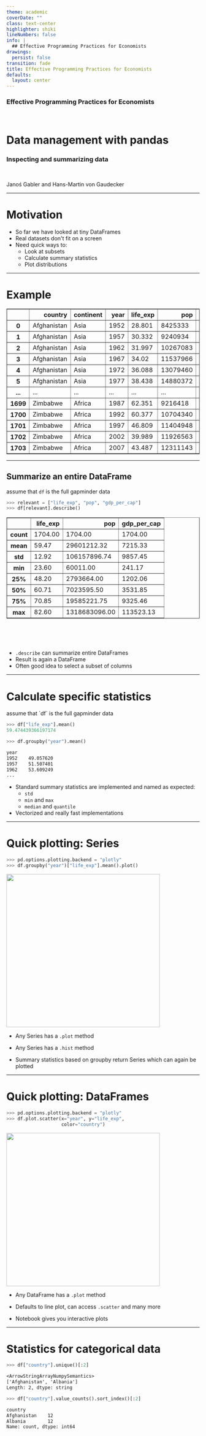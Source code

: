 ```yaml
---
theme: academic
coverDate: ""
class: text-center
highlighter: shiki
lineNumbers: false
info: |
  ## Effective Programming Practices for Economists
drawings:
  persist: false
transition: fade
title: Effective Programming Practices for Economists
defaults:
  layout: center
---
```


### Effective Programming Practices for Economists

<br>

# Data management with pandas

### Inspecting and summarizing data

<br>


Janoś Gabler and Hans-Martin von Gaudecker

---

# Motivation

- So far we have looked at tiny DataFrames
- Real datasets don't fit on a screen
- Need quick ways to:
  - Look at subsets
  - Calculate summary statistics
  - Plot distributions

---

# Example


<table border="1" class="dataframe">
  <thead>
    <tr style="text-align: right;">
      <th></th>
      <th>country</th>
      <th>continent</th>
      <th>year</th>
      <th>life_exp</th>
      <th>pop</th>
      <th>gdp_per_cap</th>
      <th>iso_alpha</th>
      <th>iso_num</th>
    </tr>
  </thead>
  <tbody>
    <tr>
      <th>0</th>
      <td>Afghanistan</td>
      <td>Asia</td>
      <td>1952</td>
      <td>28.801</td>
      <td>8425333</td>
      <td>779.445314</td>
      <td>AFG</td>
      <td>4</td>
    </tr>
    <tr>
      <th>1</th>
      <td>Afghanistan</td>
      <td>Asia</td>
      <td>1957</td>
      <td>30.332</td>
      <td>9240934</td>
      <td>820.85303</td>
      <td>AFG</td>
      <td>4</td>
    </tr>
    <tr>
      <th>2</th>
      <td>Afghanistan</td>
      <td>Asia</td>
      <td>1962</td>
      <td>31.997</td>
      <td>10267083</td>
      <td>853.10071</td>
      <td>AFG</td>
      <td>4</td>
    </tr>
    <tr>
      <th>3</th>
      <td>Afghanistan</td>
      <td>Asia</td>
      <td>1967</td>
      <td>34.02</td>
      <td>11537966</td>
      <td>836.197138</td>
      <td>AFG</td>
      <td>4</td>
    </tr>
    <tr>
      <th>4</th>
      <td>Afghanistan</td>
      <td>Asia</td>
      <td>1972</td>
      <td>36.088</td>
      <td>13079460</td>
      <td>739.981106</td>
      <td>AFG</td>
      <td>4</td>
    </tr>
    <tr>
      <th>5</th>
      <td>Afghanistan</td>
      <td>Asia</td>
      <td>1977</td>
      <td>38.438</td>
      <td>14880372</td>
      <td>786.11336</td>
      <td>AFG</td>
      <td>4</td>
    </tr>
    <tr>
      <th>...</th>
      <td>...</td>
      <td>...</td>
      <td>...</td>
      <td>...</td>
      <td>...</td>
      <td>...</td>
      <td>...</td>
      <td>...</td>
    </tr>
    <tr>
      <th>1699</th>
      <td>Zimbabwe</td>
      <td>Africa</td>
      <td>1987</td>
      <td>62.351</td>
      <td>9216418</td>
      <td>706.157306</td>
      <td>ZWE</td>
      <td>716</td>
    </tr>
    <tr>
      <th>1700</th>
      <td>Zimbabwe</td>
      <td>Africa</td>
      <td>1992</td>
      <td>60.377</td>
      <td>10704340</td>
      <td>693.420786</td>
      <td>ZWE</td>
      <td>716</td>
    </tr>
    <tr>
      <th>1701</th>
      <td>Zimbabwe</td>
      <td>Africa</td>
      <td>1997</td>
      <td>46.809</td>
      <td>11404948</td>
      <td>792.44996</td>
      <td>ZWE</td>
      <td>716</td>
    </tr>
    <tr>
      <th>1702</th>
      <td>Zimbabwe</td>
      <td>Africa</td>
      <td>2002</td>
      <td>39.989</td>
      <td>11926563</td>
      <td>672.038623</td>
      <td>ZWE</td>
      <td>716</td>
    </tr>
    <tr>
      <th>1703</th>
      <td>Zimbabwe</td>
      <td>Africa</td>
      <td>2007</td>
      <td>43.487</td>
      <td>12311143</td>
      <td>469.709298</td>
      <td>ZWE</td>
      <td>716</td>
    </tr>
  </tbody>
</table>

---

## Summarize an entire DataFrame

<div class="flex gap-12">
<div>

assume that `df` is the full gapminder data

```python
>>> relevant = ["life_exp", "pop", "gdp_per_cap"]
>>> df[relevant].describe()
```

<table border="1" class="dataframe">
  <thead>
    <tr style="text-align: right;">
      <th></th>
      <th>life_exp</th>
      <th>pop</th>
      <th>gdp_per_cap</th>
    </tr>
  </thead>
  <tbody>
    <tr>
      <th>count</th>
      <td>1704.00</td>
      <td>1704.00</td>
      <td>1704.00</td>
    </tr>
    <tr>
      <th>mean</th>
      <td>59.47</td>
      <td>29601212.32</td>
      <td>7215.33</td>
    </tr>
    <tr>
      <th>std</th>
      <td>12.92</td>
      <td>106157896.74</td>
      <td>9857.45</td>
    </tr>
    <tr>
      <th>min</th>
      <td>23.60</td>
      <td>60011.00</td>
      <td>241.17</td>
    </tr>
    <tr>
      <th>25%</th>
      <td>48.20</td>
      <td>2793664.00</td>
      <td>1202.06</td>
    </tr>
    <tr>
      <th>50%</th>
      <td>60.71</td>
      <td>7023595.50</td>
      <td>3531.85</td>
    </tr>
    <tr>
      <th>75%</th>
      <td>70.85</td>
      <td>19585221.75</td>
      <td>9325.46</td>
    </tr>
    <tr>
      <th>max</th>
      <td>82.60</td>
      <td>1318683096.00</td>
      <td>113523.13</td>
    </tr>
  </tbody>
</table>

</div>
<div>

<br/>
<br/>
<br/>

- `.describe` can summarize entire DataFrames
- Result is again a DataFrame
- Often good idea to select a subset of columns

</div>
</div>


---

# Calculate specific statistics

<div class="grid grid-cols-2 gap-4">
<div>
assume that `df` is the full gapminder data

```python
>>> df["life_exp"].mean()
59.474439366197174

>>> df.groupby("year").mean()
```
```txt
year
1952    49.057620
1957    51.507401
1962    53.609249
...
```



</div>
<div>

- Standard summary statistics are implemented and named as expected:
  - `std`
  - `min` and `max`
  - `median` and `quantile`
- Vectorized and really fast implementations


</div>
</div>


---

# Quick plotting: Series

<div class="flex gap-12">
<div>

```python
>>> pd.options.plotting.backend = "plotly"
>>> df.groupby("year")["life_exp"].mean().plot()
```
<img src="/lineplot.svg" class="rounded" width="400"/>

</div>
<div>

- Any Series has a `.plot` method

- Any Series has a `.hist` method

- Summary statistics based on groupby return Series which can again be plotted

</div>
</div>

---

# Quick plotting: DataFrames

<div class="flex gap-12">
<div>

```python
>>> pd.options.plotting.backend = "plotly"
>>> df.plot.scatter(x="year", y="life_exp",
                    color="country")
```
<img src="/scatterplot.svg" class="rounded" width="400"/>

</div>
<div>

- Any DataFrame has a `.plot` method

- Defaults to line plot, can access `.scatter` and many more

- Notebook gives you interactive plots

</div>
</div>

---

# Statistics for categorical data

```python
>>> df["country"].unique()[:2]
```
```txt
<ArrowStringArrayNumpySemantics>
['Afghanistan', 'Albania']
Length: 2, dtype: string
```
```python
>>> df["country"].value_counts().sort_index()[:2]
```
```txt
country
Afghanistan    12
Albania        12
Name: count, dtype: int64
```
